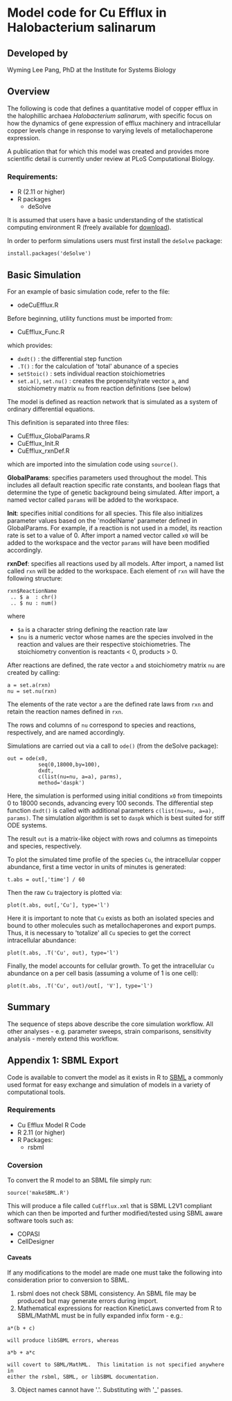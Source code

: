 # Model code for Cu Efflux in Halobacterium salinarum

## Developed by
Wyming Lee Pang, PhD
at the
Institute for Systems Biology

## Overview
The following is code that defines a quantitative model of copper efflux in the
halophillic archaea _Halobacterium salinarum_, with specific focus on how the
dynamics of gene expression of efflux machinery and intracellular copper levels
change in response to varying levels of metallochaperone expression.

A publication that for which this model was created and provides more scientific
detail is currently under review at PLoS Computational Biology.

### Requirements:
 - R (2.11 or higher)
 - R packages
    - deSolve

It is assumed that users have a basic understanding of the statistical computing
environment R (freely available for [download](http://www.r-project.org)).

In order to perform simulations users must first install the `deSolve` package:
```{r}
install.packages('deSolve')
```

## Basic Simulation
For an example of basic simulation code, refer to the file:
 - odeCuEfflux.R

Before beginning, utility functions must be imported from:
 - CuEfflux_Func.R

which provides:
 - `dxdt()` : the differential step function
 - `.T()` : for the calculation of 'total' abunance of a species
 - `setStoic()` : sets individual reaction stoichiometries
 - `set.a()`, `set.nu()` : creates the propensity/rate vector `a`, and stoichiometry
   matrix `nu` from reaction definitions (see below)

The model is defined as reaction network that is simulated as a system of
ordinary differential equations.

This definition is separated into three files:
 - CuEfflux_GlobalParams.R
 - CuEfflux_Init.R
 - CuEfflux_rxnDef.R

which are imported into the simulation code using `source()`.

**GlobalParams**: specifies parameters used throughout the model.  This includes all
default reaction specific rate constants, and boolean flags that determine the
type of genetic background being simulated.  After import, a named vector called
`params` will be added to the workspace.

**Init**: specifies initial conditions for all species.  This file also initializes
parameter values based on the 'modelName' parameter defined in GlobalParams.
For example, if a reaction is not used in a model, its reaction rate is set to a
value of 0.  After import a named vector called `x0` will be added to the
workspace and the vector `params` will have been modified accordingly.

**rxnDef**: specifies all reactions used by all models.  After import, a named list
called `rxn` will be added to the workspace.  Each element of `rxn` will have
the following structure:

```{r}
rxn$ReactionName
 .. $ a  : chr()
 .. $ nu : num()
```

where
 - `$a` is a character string defining the reaction rate law
 - `$nu` is a numeric vector whose names are the species involved in the reaction
   and values are their respective stoichiometries.  The stoichiometry
   convention is reactants < 0, products > 0.

After reactions are defined, the rate vector `a` and stoichiometry matrix `nu`
are created by calling:
```{r}
a = set.a(rxn)
nu = set.nu(rxn)
```

The elements of the rate vector `a` are the defined rate laws from `rxn` and
retain the reaction names defined in `rxn`.

The rows and columns of `nu` correspond to species and reactions, respectively,
and are named accordingly.

Simulations are carried out via a call to `ode()` (from the deSolve package):
```{r}
out = ode(x0, 
          seq(0,18000,by=100), 
          dxdt, 
          c(list(nu=nu, a=a), parms), 
          method='daspk')
```

Here, the simulation is performed using initial conditions `x0` from timepoints
0 to 18000 seconds, advancing every 100 seconds.  The differential step function
`dxdt()` is called with additional parameters `c(list(nu=nu, a=a), params)`.  The
simulation algorithm is set to `daspk` which is best suited for stiff ODE
systems.

The result `out` is a matrix-like object with rows and columns as timepoints and
species, respectively.

To plot the simulated time profile of the species `Cu`, the intracellular copper
abundance, first a time vector in units of minutes is generated:
```{r}
t.abs = out[,'time'] / 60
```

Then the raw `Cu` trajectory is plotted via:
```{r}
plot(t.abs, out[,'Cu'], type='l')
```

Here it is important to note that `Cu` exists as both an isolated species and
bound to other molecules such as metallochaperones and export pumps.  Thus, it
is necessary to 'totalize' all `Cu` species to get the correct intracellular
abundance:
```{r}
plot(t.abs, .T('Cu', out), type='l')
```

Finally, the model accounts for cellular growth.  To get the intracellular `Cu`
abundance on a per cell basis (assuming a volume of 1 is one cell):
```{r}
plot(t.abs, .T('Cu', out)/out[, 'V'], type='l')
```

## Summary
The sequence of steps above describe the core simulation workflow.  All other
analyses - e.g. parameter sweeps, strain comparisons, sensitivity analysis - 
merely extend this workflow.

## Appendix 1: SBML Export
Code is available to convert the model as it exists in R to [SBML](www.sbml.org)
a commonly used format for easy exchange and simulation of models in a variety
of computational tools.

### Requirements
 - Cu Efflux Model R Code
 - R 2.11 (or higher)
 - R Packages:
   - rsbml

### Coversion
To convert the R model to an SBML file simply run:
```{r}
source('makeSBML.R')
```

This will produce a file called `CuEfflux.xml` that is SBML L2V1 compliant which
can then be imported and further modified/tested using SBML aware software tools
such as:
 - COPASI
 - CellDesigner

#### Caveats
If any modifications to the model are made one must take the following into
consideration prior to conversion to SBML.

 1. rsbml does not check SBML consistency. An SBML file may be produced but may
    generate errors during import.
 2. Mathematical expressions for reaction KineticLaws converted from R to
    SBML/MathML must be in fully expanded infix form - e.g.:
```
a*(b + c)
```
    will produce libSBML errors, whereas
```
a*b + a*c
```
    will covert to SBML/MathML.  This limitation is not specified anywhere in
    either the rsbml, SBML, or libSBML documentation.
 3. Object names cannot have '.'.  Substituting with '_' passes.